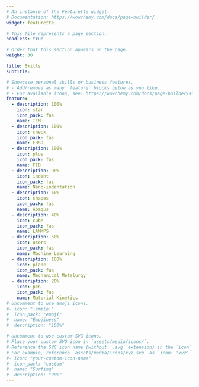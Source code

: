 ```yaml
---
# An instance of the Featurette widget.
# Documentation: https://wowchemy.com/docs/page-builder/
widget: featurette

# This file represents a page section.
headless: true

# Order that this section appears on the page.
weight: 30

title: Skills
subtitle:

# Showcase personal skills or business features.
# - Add/remove as many `feature` blocks below as you like.
# - For available icons, see: https://wowchemy.com/docs/page-builder/#icons
feature:
  - description: 100%
    icon: star
    icon_pack: fas
    name: TEM
  - description: 100%
    icon: check
    icon_pack: fas
    name: EBSD
  - description: 100%
    icon: plus
    icon_pack: fas
    name: FIB
  - description: 90%
    icon: indent
    icon_pack: fas
    name: Nano-indentation
  - description: 60%
    icon: shapes
    icon_pack: fas
    name: Abaqus
  - description: 40%
    icon: cube
    icon_pack: fas
    name: LAMMPS
  - description: 50%
    icon: users
    icon_pack: fas
    name: Machine Learning
  - description: 100%
    icon: plane
    icon_pack: fas
    name: Mechanical Metalurgy
  - description: 20%
    icon: pen
    icon_pack: fas
    name: Material Kinetics
# Uncomment to use emoji icons.
#- icon: ":smile:"
#  icon_pack: "emoji"
#  name: "Emojiness"
#  description: "100%"

# Uncomment to use custom SVG icons.
# Place your custom SVG icon in `assets/media/icons/`.
# Reference the SVG icon name (without `.svg` extension) in the `icon` field.
# For example, reference `assets/media/icons/xyz.svg` as `icon: 'xyz'`
#- icon: "your-custom-icon-name"
#  icon_pack: "custom"
#  name: "Surfing"
#  description: "90%"
---
```

